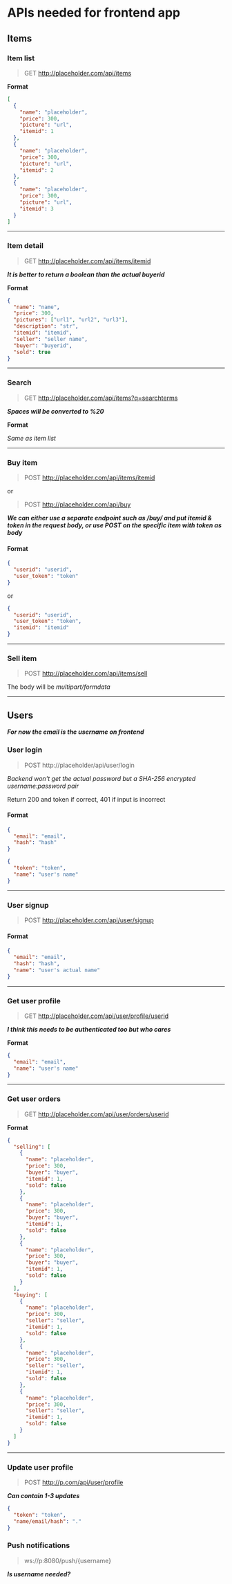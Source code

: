 # APIs needed for frontend app

## Items

### Item list

> GET http://placeholder.com/api/items

**Format**

```json
[
  {
    "name": "placeholder",
    "price": 300,
    "picture": "url",
    "itemid": 1
  },
  {
    "name": "placeholder",
    "price": 300,
    "picture": "url",
    "itemid": 2
  },
  {
    "name": "placeholder",
    "price": 300,
    "picture": "url",
    "itemid": 3
  }
]
```

---

### Item detail

> GET http://placeholder.com/api/items/itemid

**_It is better to return a boolean than the actual buyerid_**

**Format**

```json
{
  "name": "name",
  "price": 300,
  "pictures": ["url1", "url2", "url3"],
  "description": "str",
  "itemid": "itemid",
  "seller": "seller name",
  "buyer": "buyerid",
  "sold": true
}
```

---

### Search

> GET http://placeholder.com/api/items?q=searchterms

**_Spaces will be converted to %20_**

**Format**

_Same as item list_

---

### Buy item

> POST http://placeholder.com/api/items/itemid

or

> POST http://placeholder.com/api/buy

**_We can either use a separate endpoint such as /buy/ and put itemid & token in the request body, or use POST on the specific item with token as body_**

#### Format

```json
{
  "userid": "userid",
  "user_token": "token"
}
```

or

```json
{
  "userid": "userid",
  "user_token": "token",
  "itemid": "itemid"
}
```

---

### Sell item

> POST http://placeholder.com/api/items/sell

The body will be _multipart/formdata_

---

## Users

**_For now the email is the username on frontend_**

### User login

> POST http://placeholder/api/user/login

_Backend won't get the actual password but a SHA-256 encrypted username:password pair_

Return 200 and token if correct, 401 if input is incorrect

#### Format

```json
{
  "email": "email",
  "hash": "hash"
}
```

```json
{
  "token": "token",
  "name": "user's name"
}
```

---

### User signup

> POST http://placeholder.com/api/user/signup

#### Format

```json
{
  "email": "email",
  "hash": "hash",
  "name": "user's actual name"
}
```

---

### Get user profile

> GET http://placeholder.com/api/user/profile/userid

**_I think this needs to be authenticated too but who cares_**

**Format**

```json
{
  "email": "email",
  "name": "user's name"
}
```

---

### Get user orders

> GET http://placeholder.com/api/user/orders/userid

**Format**

```json
{
  "selling": [
    {
      "name": "placeholder",
      "price": 300,
      "buyer": "buyer",
      "itemid": 1,
      "sold": false
    },
    {
      "name": "placeholder",
      "price": 300,
      "buyer": "buyer",
      "itemid": 1,
      "sold": false
    },
    {
      "name": "placeholder",
      "price": 300,
      "buyer": "buyer",
      "itemid": 1,
      "sold": false
    }
  ],
  "buying": [
    {
      "name": "placeholder",
      "price": 300,
      "seller": "seller",
      "itemid": 1,
      "sold": false
    },
    {
      "name": "placeholder",
      "price": 300,
      "seller": "seller",
      "itemid": 1,
      "sold": false
    },
    {
      "name": "placeholder",
      "price": 300,
      "seller": "seller",
      "itemid": 1,
      "sold": false
    }
  ]
}
```

---

### Update user profile

> POST http://p.com/api/user/profile

**_Can contain 1-3 updates_**

```json
{
  "token": "token",
  "name/email/hash": "."
}
```

### Push notifications

> ws://p:8080/push/{username}

**_Is username needed?_**
